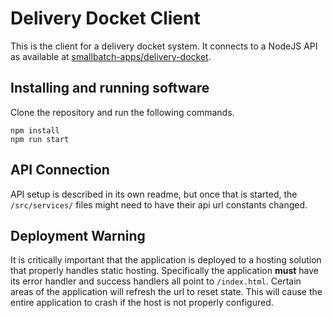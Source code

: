 # Delivery Docket Client

This is the client for a delivery docket system. It connects to a NodeJS API as available at [smallbatch-apps/delivery-docket](https://github.com/smallbatch-apps/delivery-docket).

## Installing and running software

Clone the repository and run the following commands.

```
npm install
npm run start
```

## API Connection

API setup is described in its own readme, but once that is started, the `/src/services/` files might need to have their api url constants changed.

## Deployment Warning

It is critically important that the application is deployed to a hosting solution that properly handles static hosting. Specifically the application **must** have its error handler and success handlers all point to `/index.html`. Certain areas of the application will refresh the url to reset state. This will cause the entire application to crash if the host is not properly configured.
